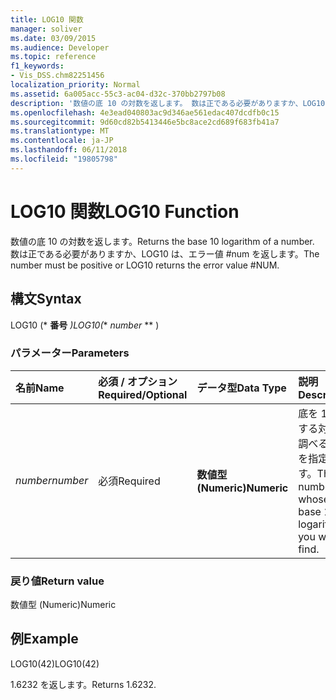 ```yaml
---
title: LOG10 関数
manager: soliver
ms.date: 03/09/2015
ms.audience: Developer
ms.topic: reference
f1_keywords:
- Vis_DSS.chm82251456
localization_priority: Normal
ms.assetid: 6a005acc-55c3-ac04-d32c-370bb2797b08
description: '数値の底 10 の対数を返します。 数は正である必要がありますか、LOG10 は、エラー値 #num を返します。'
ms.openlocfilehash: 4e3ead040803ac9d346ae561edac407dcdfb0c15
ms.sourcegitcommit: 9d60cd82b5413446e5bc8ace2cd689f683fb41a7
ms.translationtype: MT
ms.contentlocale: ja-JP
ms.lasthandoff: 06/11/2018
ms.locfileid: "19805798"
---
```

# <a name="log10-function"></a><span data-ttu-id="9c7bd-104">LOG10 関数</span><span class="sxs-lookup"><span data-stu-id="9c7bd-104">LOG10 Function</span></span>

<span data-ttu-id="9c7bd-105">数値の底 10 の対数を返します。</span><span class="sxs-lookup"><span data-stu-id="9c7bd-105">Returns the base 10 logarithm of a number.</span></span> <span data-ttu-id="9c7bd-106">数は正である必要がありますか、LOG10 は、エラー値 #num を返します。</span><span class="sxs-lookup"><span data-stu-id="9c7bd-106">The number must be positive or LOG10 returns the error value #NUM.</span></span>
  
## <a name="syntax"></a><span data-ttu-id="9c7bd-107">構文</span><span class="sxs-lookup"><span data-stu-id="9c7bd-107">Syntax</span></span>

<span data-ttu-id="9c7bd-108">LOG10 (* **番号** *)</span><span class="sxs-lookup"><span data-stu-id="9c7bd-108">LOG10(** *number* ** )</span></span> 
  
### <a name="parameters"></a><span data-ttu-id="9c7bd-109">パラメーター</span><span class="sxs-lookup"><span data-stu-id="9c7bd-109">Parameters</span></span>

|<span data-ttu-id="9c7bd-110">**名前**</span><span class="sxs-lookup"><span data-stu-id="9c7bd-110">**Name**</span></span>|<span data-ttu-id="9c7bd-111">**必須 / オプション**</span><span class="sxs-lookup"><span data-stu-id="9c7bd-111">**Required/Optional**</span></span>|<span data-ttu-id="9c7bd-112">**データ型**</span><span class="sxs-lookup"><span data-stu-id="9c7bd-112">**Data Type**</span></span>|<span data-ttu-id="9c7bd-113">**説明**</span><span class="sxs-lookup"><span data-stu-id="9c7bd-113">**Description**</span></span>|
|:-----|:-----|:-----|:-----|
| <span data-ttu-id="9c7bd-114">_number_</span><span class="sxs-lookup"><span data-stu-id="9c7bd-114">_number_</span></span> <br/> |<span data-ttu-id="9c7bd-115">必須</span><span class="sxs-lookup"><span data-stu-id="9c7bd-115">Required</span></span>  <br/> |<span data-ttu-id="9c7bd-116">**数値型 (Numeric)**</span><span class="sxs-lookup"><span data-stu-id="9c7bd-116">**Numeric**</span></span> <br/> | <span data-ttu-id="9c7bd-117">底を 10 とする対数を調べる数値を指定します。</span><span class="sxs-lookup"><span data-stu-id="9c7bd-117">The number whose base 10 logarithm you want to find.</span></span>  <br/> |
   
### <a name="return-value"></a><span data-ttu-id="9c7bd-118">戻り値</span><span class="sxs-lookup"><span data-stu-id="9c7bd-118">Return value</span></span>

<span data-ttu-id="9c7bd-119">数値型 (Numeric)</span><span class="sxs-lookup"><span data-stu-id="9c7bd-119">Numeric</span></span>
  
## <a name="example"></a><span data-ttu-id="9c7bd-120">例</span><span class="sxs-lookup"><span data-stu-id="9c7bd-120">Example</span></span>

<span data-ttu-id="9c7bd-121">LOG10(42)</span><span class="sxs-lookup"><span data-stu-id="9c7bd-121">LOG10(42)</span></span> 
  
<span data-ttu-id="9c7bd-122">1.6232 を返します。</span><span class="sxs-lookup"><span data-stu-id="9c7bd-122">Returns 1.6232.</span></span> 
  

